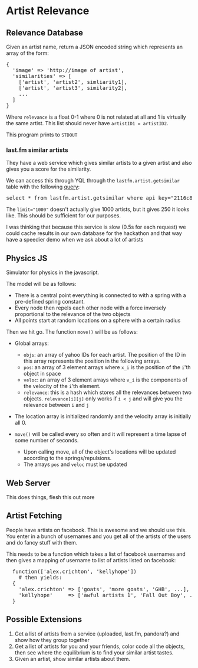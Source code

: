 # Artist Relevance

## Relevance Database

Given an artist name, return a JSON encoded string which represents an array of the form:

<pre>
{
  'image' => 'http://image of artist',
  'similarities' => [
    ['artist', 'artist2', simliarity1],
    ['artist', 'artist3', similarity2],
    ...
  ]
}
</pre>

Where `relevance` is a float 0-1 where 0 is not related at all and 1 is virtually the same artist. This list should never have `artistID1 = artistID2`.

This program prints to `STDOUT`

### last.fm similar artists

They have a web service which gives similar artists to a given artist and also gives you a score for the similarity.

We can access this through YQL through the `lastfm.artist.getsimilar` table with the following [query](http://developer.yahoo.com/yql/console/?q=show%20tables&env=store://datatables.org/alltableswithkeys#h=select%20*%20from%20lastfm.artist.getsimilar%20where%20api_key%3D%222116c8771c6a03bb89c24a0935bea3a4%22%20and%20artist%3D%22Lady%20Gaga%22%20and%20limit%3D%221000%22):

<pre>
select * from lastfm.artist.getsimilar where api_key="2116c8771c6a03bb89c24a0935bea3a4" and artist="Lady Gaga" and limit="1000"
</pre>

The `limit="1000"` doesn't actually give 1000 artists, but it gives 250 it looks like. This should be sufficient for our purposes.

I was thinking that because this service is slow (0.5s for each request) we could cache results in our own database for the hackathon and that way have a speedier demo when we ask about a lot of artists

## Physics JS

Simulator for physics in the javascript.

The model will be as follows:

* There is a central point everything is connected to with a spring with a  pre-defined spring constant.
* Every node then repels each other node with a force inversely proportional to the relevance of the two objects
* All points start at random locations on a sphere with a certain radius

Then we hit go. The function `move()` will be as follows:

* Global arrays:
  * `objs`: an array of yahoo IDs for each artist. The position of the ID in this array represents the position in the following arrays.
  * `pos`: an array of 3 element arrays where `x_i` is the position of the `i`'th object in space
  * `veloc`: an array of 3 element arrays where `v_i` is the components of the velocity of the `i`'th element.
  * `relevance`: this is a hash which stores all the relevances between two objects. `relevance[i][j]` only works if `i < j` and will give you the relevance between `i` and `j`

* The location array is initialized randomly and the velocity array is initially all 0.

* `move()` will be called every so often and it will represent a time lapse of some number of seconds.

  * Upon calling move, all of the object's locations will be updated according to the springs/repulsions.
  * The arrays `pos` and `veloc` must be updated

## Web Server

This does things, flesh this out more

## Artist Fetching

People have artists on facebook. This is awesome and we should use this. You enter in a bunch of usernames and you get all of the artists of the users and do fancy stuff with them.

This needs to be a function which takes a list of facebook usernames and then gives a mapping of username to list of artists listed on facebook:

<pre>
  function(['alex.crichton', 'kellyhope'])
    # then yields:
  {
    'alex.crichton' => ['goats', 'more goats', 'GHB', ...],
    'kellyhope'     => ['awful artists 1', 'Fall Out Boy', ...]
  }
</pre>

## Possible Extensions

1. Get a list of artists from a service (uploaded, last.fm, pandora?) and show how they group together
2. Get a list of artists for you and your friends, color code all the objects, then see where the equilibrium is to find your similar artist tastes.
3. Given an artist, show similar artists about them.
